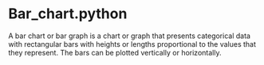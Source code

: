 # Bar_chart.python
A bar chart or bar graph is a chart or graph that presents categorical data with rectangular bars with heights or lengths proportional to the values that they represent. The bars can be plotted vertically or horizontally.
